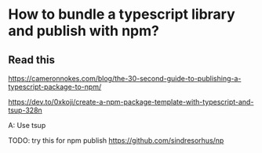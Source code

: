 # How to bundle a typescript library and publish with npm?

## Read this
https://cameronnokes.com/blog/the-30-second-guide-to-publishing-a-typescript-package-to-npm/

https://dev.to/0xkoji/create-a-npm-package-template-with-typescript-and-tsup-328n

A: Use tsup


TODO: try this for npm publish
https://github.com/sindresorhus/np
